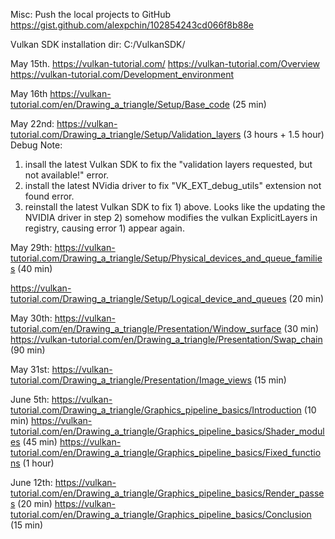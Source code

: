 Misc:
Push the local projects to GitHub
https://gist.github.com/alexpchin/102854243cd066f8b88e

Vulkan SDK installation dir:
C:/VulkanSDK/

May 15th.
https://vulkan-tutorial.com/
https://vulkan-tutorial.com/Overview
https://vulkan-tutorial.com/Development_environment

May 16th
https://vulkan-tutorial.com/en/Drawing_a_triangle/Setup/Base_code (25 min)

May 22nd:
https://vulkan-tutorial.com/Drawing_a_triangle/Setup/Validation_layers (3 hours + 1.5 hour)
Debug Note: 
1) insall the latest Vulkan SDK to fix the "validation layers requested, but not available!" error.
2) install the latest NVidia driver to fix "VK_EXT_debug_utils" extension not found error.
3) reinstall the latest Vulkan SDK to fix 1) above. Looks like the updating the NVIDIA driver in step 2) somehow modifies the vulkan ExplicitLayers in registry, causing error 1) appear again.

May 29th:
https://vulkan-tutorial.com/Drawing_a_triangle/Setup/Physical_devices_and_queue_families (40 min)

https://vulkan-tutorial.com/Drawing_a_triangle/Setup/Logical_device_and_queues (20 min)

May 30th:
https://vulkan-tutorial.com/en/Drawing_a_triangle/Presentation/Window_surface (30 min)
https://vulkan-tutorial.com/en/Drawing_a_triangle/Presentation/Swap_chain (90 min)

May 31st:
https://vulkan-tutorial.com/Drawing_a_triangle/Presentation/Image_views (15 min)

June 5th:
https://vulkan-tutorial.com/Drawing_a_triangle/Graphics_pipeline_basics/Introduction (10 min)
https://vulkan-tutorial.com/en/Drawing_a_triangle/Graphics_pipeline_basics/Shader_modules (45 min)
https://vulkan-tutorial.com/en/Drawing_a_triangle/Graphics_pipeline_basics/Fixed_functions (1 hour)

June 12th:
https://vulkan-tutorial.com/en/Drawing_a_triangle/Graphics_pipeline_basics/Render_passes (20 min)
https://vulkan-tutorial.com/en/Drawing_a_triangle/Graphics_pipeline_basics/Conclusion (15 min)